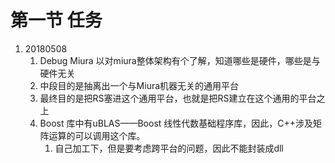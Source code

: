 # 第一节 任务

1. 20180508
   1. Debug Miura 以对miura整体架构有个了解，知道哪些是硬件，哪些是与硬件无关
   2. 中段目的是抽离出一个与Miura机器无关的通用平台
   3. 最终目的是把RS塞进这个通用平台，也就是把RS建立在这个通用的平台之上
   4. Boost 库中有uBLAS——Boost 线性代数基础程序库，因此，C++涉及矩阵运算的可以调用这个库。
      1. 自己加工下，但是要考虑跨平台的问题，因此不能封装成dll



